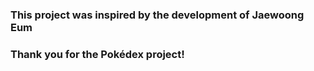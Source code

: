 ### This project was inspired by the development of Jaewoong Eum

### Thank you for the Pokédex project!
